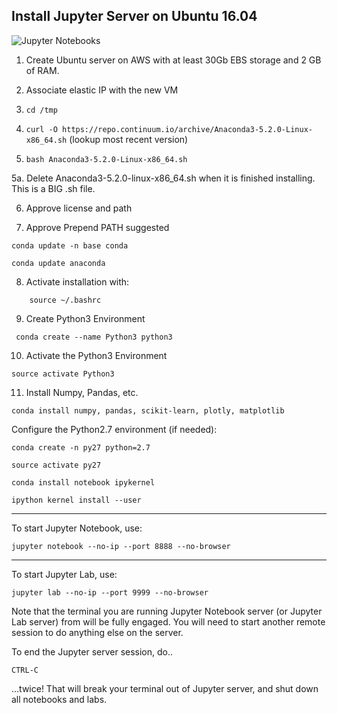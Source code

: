## Install Jupyter Server on Ubuntu 16.04
![Jupyter Notebooks](https://content-calpoly-edu.s3.amazonaws.com/cosam/1/images/Project%20Jupyter%20logo.png)

1. Create Ubuntu server on AWS with at least 30Gb EBS storage and 2 GB of RAM.

2. Associate elastic IP with the new VM

3. `cd /tmp`

4. `curl -O https://repo.continuum.io/archive/Anaconda3-5.2.0-Linux-x86_64.sh` (lookup most recent version)

5. `bash Anaconda3-5.2.0-Linux-x86_64.sh`


5a. Delete Anaconda3-5.2.0-linux-x86_64.sh when it is finished installing. This is a BIG .sh file.

6. Approve license and path

7. Approve Prepend PATH suggested

```
conda update -n base conda
```
```
conda update anaconda
```
8. Activate installation with: 

```
    source ~/.bashrc
```
9. Create Python3 Environment

```
 conda create --name Python3 python3
```
10. Activate the Python3 Environment 

```
source activate Python3
```

11. Install Numpy, Pandas, etc.

```
conda install numpy, pandas, scikit-learn, plotly, matplotlib
```
Configure the Python2.7 environment (if needed):

```
conda create -n py27 python=2.7
```

```
source activate py27
```
```
conda install notebook ipykernel
```
```
ipython kernel install --user
```

---
To start Jupyter Notebook, use:

```
jupyter notebook --no-ip --port 8888 --no-browser
```
---
To start Jupyter Lab, use:

```
jupyter lab --no-ip --port 9999 --no-browser	
```
Note that the terminal you are running Jupyter Notebook server (or Jupyter Lab server) from will be fully engaged. You will need to start another remote session to do anything else on the server.

To end the Jupyter server session, do.. 

```
CTRL-C
```
...twice! That will break your terminal out of Jupyter server, and shut down all notebooks and labs.
<!--stackedit_data:
eyJoaXN0b3J5IjpbLTY1MTA1MjA2NiwtMjEwNzEyNDc4MV19
-->